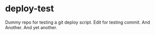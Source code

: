 # deploy-test
Dummy repo for testing a git deploy script.
Edit for testing commit.
And Another.
And yet another.
